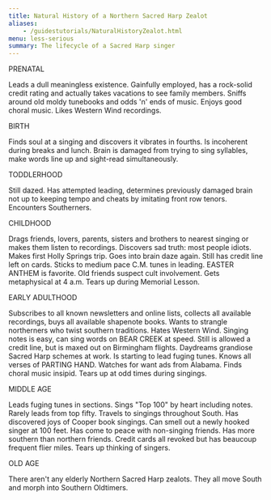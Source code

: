 ```yaml
---
title: Natural History of a Northern Sacred Harp Zealot
aliases:
    - /guidestutorials/NaturalHistoryZealot.html
menu: less-serious
summary: The lifecycle of a Sacred Harp singer
---
```

PRENATAL

Leads a dull meaningless existence. Gainfully employed, has a rock-solid credit rating and actually takes vacations to see family members. Sniffs around old moldy tunebooks and odds 'n' ends of music. Enjoys good choral music. Likes Western Wind recordings.

BIRTH

Finds soul at a singing and discovers it vibrates in fourths. Is incoherent during breaks and lunch. Brain is damaged from trying to sing syllables, make words line up and sight-read simultaneously.

TODDLERHOOD

Still dazed. Has attempted leading, determines previously damaged brain not up to keeping tempo and cheats by imitating front row tenors. Encounters Southerners.

CHILDHOOD

Drags friends, lovers, parents, sisters and brothers to nearest singing or makes them listen to recordings. Discovers sad truth: most people idiots. Makes first Holly Springs trip. Goes into brain daze again. Still has credit line left on cards. Sticks to medium pace C.M. tunes in leading. EASTER ANTHEM is favorite. Old friends suspect cult involvement. Gets metaphysical at 4 a.m. Tears up during Memorial Lesson.

EARLY ADULTHOOD

Subscribes to all known newsletters and online lists, collects all available recordings, buys all available shapenote books. Wants to strangle northerners who twist southern traditions. Hates Western Wind. Singing notes is easy, can sing words on BEAR CREEK at speed. Still is allowed a credit line, but is maxed out on Birmingham flights. Daydreams grandiose Sacred Harp schemes at work. Is starting to lead fuging tunes. Knows all verses of PARTING HAND. Watches for want ads from Alabama. Finds choral music insipid. Tears up at odd times during singings.

MIDDLE AGE

Leads fuging tunes in sections. Sings "Top 100" by heart including notes. Rarely leads from top fifty. Travels to singings throughout South. Has discovered joys of Cooper book singings. Can smell out a newly hooked singer at 100 feet. Has come to peace with non-singing friends. Has more southern than northern friends. Credit cards all revoked but has beaucoup frequent flier miles. Tears up thinking of singers.

OLD AGE

There aren't any elderly Northern Sacred Harp zealots. They all move South and morph into Southern Oldtimers.